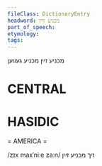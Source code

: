 ```yaml
---
fileClass: DictionaryEntry
headword: מכניע זײַן
part_of_speech: 
etymology: 
tags: 
---
```

מכניע זײַן
מכניע געווען

CENTRAL
========

HASIDIC
=======
= AMERICA = 

/zɪx maxˈniːe zaːn/ זיך מכניע זײַן